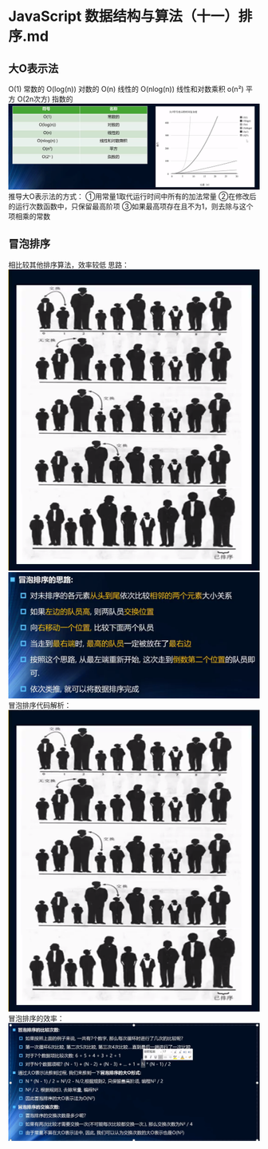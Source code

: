 # JavaScript 数据结构与算法（十一）排序.md

## 大O表示法
  O(1)  常数的
  O(log(n))  对数的
  O(n)  线性的
  O(nlog(n))  线性和对数乘积
  o(n²) 平方
  O(2n次方) 指数的
  ![](https://github.com/greendayzz/Data-structure/blob/master/img/big%20O.png)
  推导大O表示法的方式：
    ①用常量1取代运行时间中所有的加法常量
    ②在修改后的运行次数函数中，只保留最高阶项
    ③如果最高项存在且不为1，则去除与这个项相乘的常数

## 冒泡排序
  相比较其他排序算法，效率较低
  思路：
  ![](https://github.com/greendayzz/Data-structure/blob/master/img/bubblesort/%E5%86%92%E6%B3%A1%E6%8E%92%E5%BA%8F%E6%8E%92%E9%AB%98%E5%BA%A6.png)
  ![](https://github.com/greendayzz/Data-structure/blob/master/img/bubblesort/%E5%86%92%E6%B3%A1%E6%8E%92%E5%BA%8F%E6%80%9D%E8%B7%AF.png)
  冒泡排序代码解析：
  ![](https://github.com/greendayzz/Data-structure/blob/master/img/bubblesort/%E5%86%92%E6%B3%A1%E6%8E%92%E5%BA%8F%E6%8E%92%E9%AB%98%E5%BA%A6.png)
  冒泡排序的效率：
  ![](https://github.com/greendayzz/Data-structure/blob/master/img/bubblesort/%E5%86%92%E6%B3%A1%E6%8E%92%E5%BA%8F%E7%9A%84%E6%95%88%E7%8E%87.png)